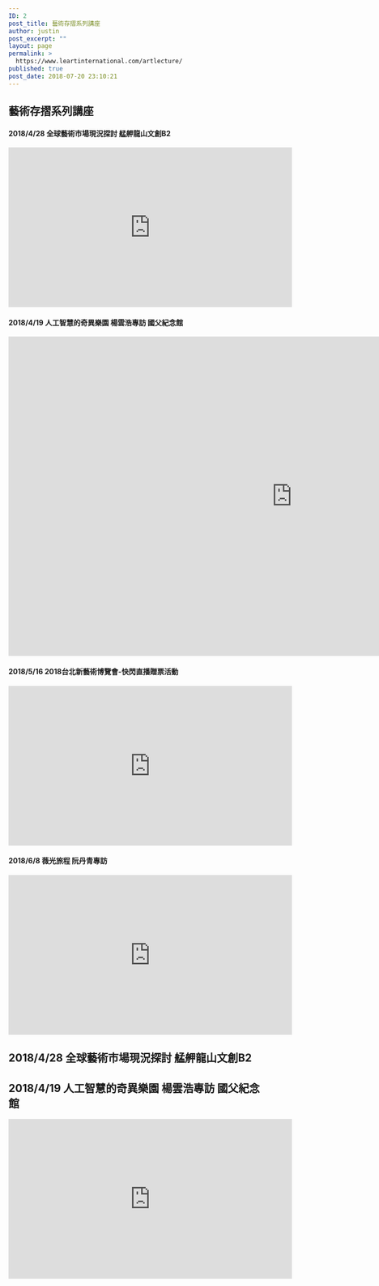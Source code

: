 ```yaml
---
ID: 2
post_title: 藝術存摺系列講座
author: justin
post_excerpt: ""
layout: page
permalink: >
  https://www.leartinternational.com/artlecture/
published: true
post_date: 2018-07-20 23:10:21
---
```

<h2>藝術存摺系列講座</h2>		
					<h4 id="elementor-tab-title-7661" tabindex="7661" data-tab="1" role="tab" aria-controls="elementor-tab-content-7661">
												 2018/4/28  全球藝術市場現況探討 艋舺龍山文創B2​					</h4>
					<style>
.facebook-responsive {<br />    overflow:hidden;<br />    padding-bottom:56.25%;<br />    position:relative;<br />    height:0;<br />}</p>
<p>.facebook-responsive iframe {<br />    left:0;<br />    top:0;<br />    height:100%;<br />    width:100%;<br />    position:absolute;<br />}</style>
<iframe style="border: none; overflow: hidden;" src="https://www.facebook.com/plugins/video.php?href=https%3A%2F%2Fwww.facebook.com%2Fleartpass%2Fvideos%2F603596053334842%2F&amp;show_text=0&amp;width=560" width="560" height="315" frameborder="0" scrolling="no" allowfullscreen="allowfullscreen"></iframe>
					<h4 id="elementor-tab-title-7662" tabindex="7662" data-tab="2" role="tab" aria-controls="elementor-tab-content-7662">
												2018/4/19  人工智慧的奇異樂園   楊雲浩專訪  國父紀念館 					</h4>
					<style>
.facebook-responsive {<br />    overflow:hidden;<br />    padding-bottom:56.25%;<br />    position:relative;<br />    height:0;<br />}</p>
<p>.facebook-responsive iframe {<br />    left:0;<br />    top:0;<br />    height:100%;<br />    width:100%;<br />    position:absolute;<br />}</style>
<iframe src="https://www.youtube.com/embed/sY8oZPE28vc" width="1120" height="630" frameborder="0" allowfullscreen="allowfullscreen"></iframe>
					<h4 id="elementor-tab-title-7663" tabindex="7663" data-tab="3" role="tab" aria-controls="elementor-tab-content-7663">
												2018/5/16  2018台北新藝術博覽會-快閃直播贈票活動					</h4>
					<style>
.facebook-responsive {  overflow:hidden;<br />
padding-bottom:56.25%;    position:relative;<br />
height:0;}<br />
.facebook-responsive iframe {<br />
left:0;<br />
top:0;<br />
height:100%;<br />
width:100%;<br />
position:absolute;<br />
}<br />
</style>
<iframe style="border: none; overflow: hidden;" src="https://www.facebook.com/plugins/video.php?href=https%3A%2F%2Fwww.facebook.com%2Fleartpass%2Fvideos%2F612613765766404%2F&amp;show_text=0&amp;width=560" width="560" height="315" frameborder="0" scrolling="no" allowfullscreen="allowfullscreen"></iframe>
					<h4 id="elementor-tab-title-7664" tabindex="7664" data-tab="4" role="tab" aria-controls="elementor-tab-content-7664">
												2018/6/8  薇光旅程  阮丹青專訪					</h4>
					<style>
.facebook-responsive {  overflow:hidden;<br />padding-bottom:56.25%;    position:relative;<br />height:0;}<br />.facebook-responsive iframe {<br />left:0;<br />top:0;<br />height:100%;<br />width:100%;<br />position:absolute;<br />}<br /></style>
<iframe style="border: none; overflow: hidden;" src="https://www.facebook.com/plugins/video.php?href=https%3A%2F%2Fwww.facebook.com%2Fleartpass%2Fvideos%2F623787747982339%2F&amp;show_text=0&amp;width=560" width="560" height="315" frameborder="0" scrolling="no" allowfullscreen="allowfullscreen"></iframe>
			<h2> 2018/4/28  全球藝術市場現況探討 艋舺龍山文創B2​</h2>		
			<h2>2018/4/19  人工智慧的奇異樂園   楊雲浩專訪  國父紀念館 </h2>		
		<style>
.facebook-responsive {<br />    overflow:hidden;<br />    padding-bottom:56.25%;<br />    position:relative;<br />    height:0;<br />}</p>
<p>.facebook-responsive iframe {<br />    left:0;<br />    top:0;<br />    height:100%;<br />    width:100%;<br />    position:absolute;<br />}</style>
<iframe style="border: none; overflow: hidden;" src="https://www.facebook.com/plugins/video.php?href=https%3A%2F%2Fwww.facebook.com%2Fleartpass%2Fvideos%2F603596053334842%2F&amp;show_text=0&amp;width=560" width="560" height="315" frameborder="0" scrolling="no" allowfullscreen="allowfullscreen"></iframe>